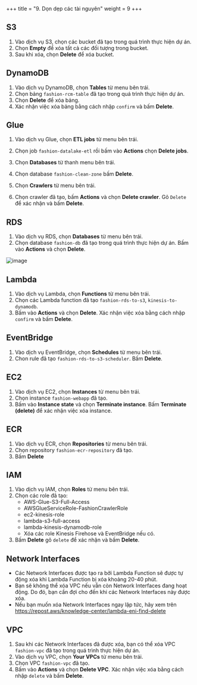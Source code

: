 +++
title = "9. Dọn dẹp các tài nguyên"
weight = 9
+++

## S3
1. Vào dịch vụ S3, chọn các bucket đã tạo trong quá trình thực hiện dự án.
2. Chọn **Empty** để xóa tất cả các đối tượng trong bucket.
3. Sau khi xóa, chọn **Delete** để xóa bucket.

## DynamoDB
1. Vào dịch vụ DynamoDB, chọn **Tables** từ menu bên trái.
2. Chọn bảng `fashion-rcm-table` đã tạo trong quá trình thực hiện dự án.
3. Chọn **Delete** để xóa bảng.
4. Xác nhận việc xóa bảng bằng cách nhập `confirm` và bấm **Delete**.

## Glue 
1. Vào dịch vụ Glue, chọn **ETL jobs** từ menu bên trái.
2. Chọn job `fashion-datalake-etl` rồi bấm vào **Actions** chọn **Delete jobs**.

3. Chọn **Databases** từ thanh menu bên trái.
4. Chọn database `fashion-clean-zone` bấm **Delete**.
5. Chọn **Crawlers** từ menu bên trái.
6. Chọn crawler đã tạo, bấm **Actions** và chọn **Delete crawler**. Gõ `Delete` để xác nhận và bấm **Delete**.

## RDS
1. Vào dịch vụ RDS, chọn **Databases** từ menu bên trái.
2. Chọn database `fashion-db` đã tạo trong quá trình thực hiện dự án. Bấm vào **Actions** và chọn **Delete**.

![image](/images/clean/img.png)

## Lambda 
1. Vào dịch vụ Lambda, chọn **Functions** từ menu bên trái.
2. Chọn các Lambda function đã tạo `fashion-rds-to-s3`, `kinesis-to-dynamodb`.
3. Bấm vào **Actions** và chọn **Delete**. Xác nhận việc xóa bằng cách nhập `confirm` và bấm **Delete**.

## EventBridge
1. Vào dịch vụ EventBridge, chọn **Schedules** từ menu bên trái.
2. Chon rule đã tạo `fashion-rds-to-s3-scheduler`. Bấm **Delete**.

## EC2
1. Vào dịch vụ EC2, chọn **Instances** từ menu bên trái.
2. Chọn instance `fashion-webapp` đã tạo.
3. Bấm vào **Instance state** và chọn **Terminate instance**. Bấm **Terminate (delete)** để xác nhận việc xóa instance.

## ECR 
1. Vào dịch vụ ECR, chọn **Repositories** từ menu bên trái.
2. Chọn repository `fashion-ecr-repository` đã tạo.
3. Bấm **Delete**

## IAM 
1. Vào dịch vụ IAM, chọn **Roles** từ menu bên trái.
2. Chọn các role đã tạo: 
   - AWS-Glue-S3-Full-Access
   - AWSGlueServiceRole-FashionCrawlerRole
   - ec2-kinesis-role
   - lambda-s3-full-access
   - lambda-kinesis-dynamodb-role
   - Xóa các role Kinesis Firehose và EventBridge nếu có.
3. Bấm **Delete** gõ `delete` để xác nhận và bấm **Delete**.

## Network Interfaces
- Các Network Interfaces được tạo ra bởi Lambda Function sẽ được tự động xóa khi Lambda Function bị xóa khoảng 20-40 phút.
- Bạn sẽ không thể xóa VPC nếu vẫn còn Network Interfaces đang hoạt động. Do đó, bạn cần đợi cho đến khi các Network Interfaces này được xóa.
- Nếu bạn muốn xóa Network Interfaces ngay lập tức, hãy xem trên https://repost.aws/knowledge-center/lambda-eni-find-delete

## VPC
1. Sau khi các Network Interfaces đã được xóa, bạn có thể xóa VPC `fashion-vpc` đã tạo trong quá trình thực hiện dự án.
2. Vào dịch vụ VPC, chọn **Your VPCs** từ menu bên trái.
3. Chọn VPC `fashion-vpc` đã tạo.
4. Bấm vào **Actions** và chọn **Delete VPC**. Xác nhận việc xóa bằng cách nhập `delete` và bấm **Delete**.